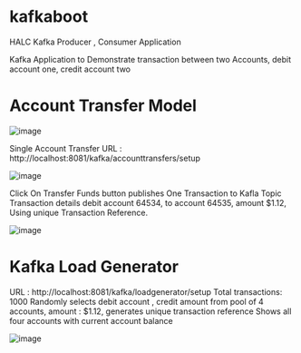 # kafkaboot
HALC Kafka Producer , Consumer Application

Kafka Application to Demonstrate transaction between two Accounts, debit account one, credit account two


Account Transfer Model
======================
![image](https://user-images.githubusercontent.com/2889476/119256120-66778f00-bc02-11eb-96af-4a3159130157.png)



Single Account Transfer URL : http://localhost:8081/kafka/accounttransfers/setup

![image](https://user-images.githubusercontent.com/2889476/119256031-f963f980-bc01-11eb-890a-ffb4b2bd8766.png)


Click On Transfer Funds button publishes  One Transaction to Kafla Topic 
Transaction details debit account 64534,  to account 64535, amount $1.12, Using unique Transaction Reference.

![image](https://user-images.githubusercontent.com/2889476/119256228-0a613a80-bc03-11eb-8c97-2f65c1eb372c.png)


Kafka Load Generator
===================
URL : http://localhost:8081/kafka/loadgenerator/setup
Total transactions: 1000
Randomly selects debit account , credit amount from pool of 4 accounts, amount : $1.12, generates unique transaction reference
Shows all four accounts with current account balance

![image](https://user-images.githubusercontent.com/2889476/119256369-bacf3e80-bc03-11eb-9468-460c8b6ceb1e.png)
